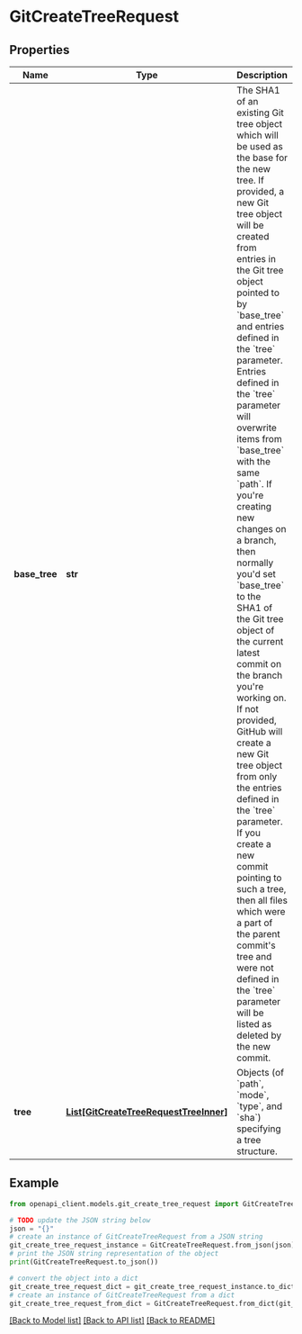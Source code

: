 # GitCreateTreeRequest


## Properties

Name | Type | Description | Notes
------------ | ------------- | ------------- | -------------
**base_tree** | **str** | The SHA1 of an existing Git tree object which will be used as the base for the new tree. If provided, a new Git tree object will be created from entries in the Git tree object pointed to by &#x60;base_tree&#x60; and entries defined in the &#x60;tree&#x60; parameter. Entries defined in the &#x60;tree&#x60; parameter will overwrite items from &#x60;base_tree&#x60; with the same &#x60;path&#x60;. If you&#39;re creating new changes on a branch, then normally you&#39;d set &#x60;base_tree&#x60; to the SHA1 of the Git tree object of the current latest commit on the branch you&#39;re working on. If not provided, GitHub will create a new Git tree object from only the entries defined in the &#x60;tree&#x60; parameter. If you create a new commit pointing to such a tree, then all files which were a part of the parent commit&#39;s tree and were not defined in the &#x60;tree&#x60; parameter will be listed as deleted by the new commit.  | [optional] 
**tree** | [**List[GitCreateTreeRequestTreeInner]**](GitCreateTreeRequestTreeInner.md) | Objects (of &#x60;path&#x60;, &#x60;mode&#x60;, &#x60;type&#x60;, and &#x60;sha&#x60;) specifying a tree structure. | 

## Example

```python
from openapi_client.models.git_create_tree_request import GitCreateTreeRequest

# TODO update the JSON string below
json = "{}"
# create an instance of GitCreateTreeRequest from a JSON string
git_create_tree_request_instance = GitCreateTreeRequest.from_json(json)
# print the JSON string representation of the object
print(GitCreateTreeRequest.to_json())

# convert the object into a dict
git_create_tree_request_dict = git_create_tree_request_instance.to_dict()
# create an instance of GitCreateTreeRequest from a dict
git_create_tree_request_from_dict = GitCreateTreeRequest.from_dict(git_create_tree_request_dict)
```
[[Back to Model list]](../README.md#documentation-for-models) [[Back to API list]](../README.md#documentation-for-api-endpoints) [[Back to README]](../README.md)


